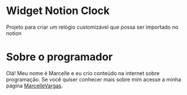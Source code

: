 # Widget Notion Clock
Projeto para criar um relógio customizável que possa ser importado no notion

# Sobre o programador
Olá! Meu nome é Marcelle e eu crio conteúdo na internet sobre programação.
Se você quiser conhecer mais sobre mim acesse a minha página [MarcelleVargas](http://marcellevargas.bio/).